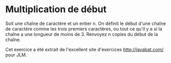 
# Multiplication de début #
Soit une chaîne de caractère et un entier n.
On définit le début d'une chaîne de caractère comme les trois premiers
caractères, ou tout ce qu'il y a si la chaîne a une longueur de moins de 3.
Renvoyez n copies du début de la chaîne.

Cet exercice a été extrait de l'excellent site d'exercices
http://javabat.com/ pour JLM.

